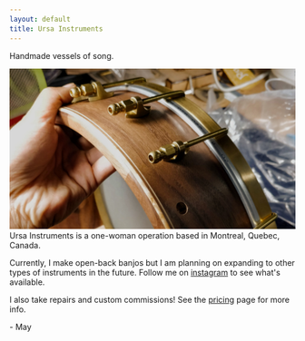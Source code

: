 ```yaml
---
layout: default
title: Ursa Instruments
---
```


<p id="tagline">
Handmade vessels of song.
</p>

<img class="banner" src="/resources/banjo_rim_hardware.jpg" alt="An Ursa banjo rim with brass hardware.">
Ursa Instruments is a one-woman operation based in Montreal, Quebec, Canada.

Currently, I make open-back banjos but I am planning on expanding to other types of instruments in the future. Follow me on <a href="https://www.instagram.com/ursa.instruments" target="_blank">instagram</a> to see what's available.

I also take repairs and custom commissions! See the <a href="/pricing.html">pricing</a> page for more info.

\- May